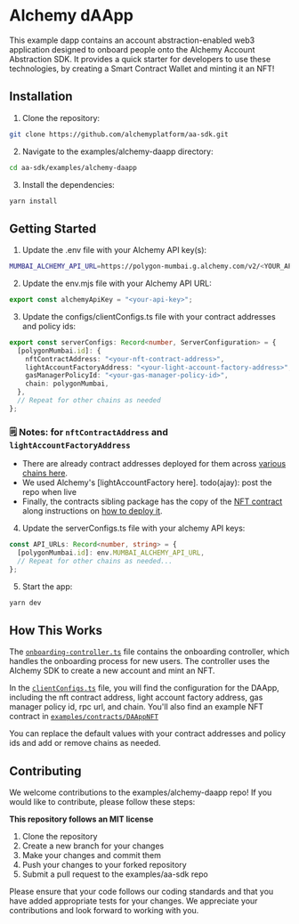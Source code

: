 # Alchemy dAApp

This example dapp contains an account abstraction-enabled web3 application designed to onboard people onto the Alchemy Account Abstraction SDK. It provides a quick starter for developers to use these technologies, by creating a Smart Contract Wallet and minting it an NFT!

## Installation
1. Clone the repository:
```bash
git clone https://github.com/alchemyplatform/aa-sdk.git
```
2. Navigate to the examples/alchemy-daapp directory:
```bash
cd aa-sdk/examples/alchemy-daapp
```
3. Install the dependencies:
```bash 
yarn install
```

## Getting Started
1. Update the .env file with your Alchemy API key(s):
```bash
MUMBAI_ALCHEMY_API_URL=https://polygon-mumbai.g.alchemy.com/v2/<YOUR_API_KEY>
```

2. Update the env.mjs file with your Alchemy API URL:
```javascript
export const alchemyApiKey = "<your-api-key>";
```

3. Update the configs/clientConfigs.ts file with your contract addresses and policy ids:
```typescript
export const serverConfigs: Record<number, ServerConfiguration> = {
  [polygonMumbai.id]: {
    nftContractAddress: "<your-nft-contract-address>",
    lightAccountFactoryAddress: "<your-light-account-factory-address>",
    gasManagerPolicyId: "<your-gas-manager-policy-id>",
    chain: polygonMumbai,
  },
  // Repeat for other chains as needed
};
```
### **🗒️ Notes:** for `nftContractAddress` and `lightAccountFactoryAddress` 
- There are already contract addresses deployed for them across [various chains here](https://github.com/alchemyplatform/aa-sdk/blob/main/examples/alchemy-daapp/src/configs/clientConfigs.ts).
- We used Alchemy's [lightAccountFactory here]. todo(ajay): post the repo when live
- Finally, the contracts sibling package has the copy of the [NFT contract](https://github.com/alchemyplatform/aa-sdk/tree/main/examples/contracts/DAAppNFT/src) along instructions on [how to deploy it](https://github.com/alchemyplatform/aa-sdk/blob/main/examples/contracts/README.md).

4. Update the serverConfigs.ts file with your alchemy API keys:
```typescript
const API_URLs: Record<number, string> = {
  [polygonMumbai.id]: env.MUMBAI_ALCHEMY_API_URL,
  // Repeat for other chains as needed...
};
```

5. Start the app:
```bash
yarn dev
```

## How This Works
The [`onboarding-controller.ts`](https://github.com/alchemyplatform/aa-sdk/blob/master/examples/alchemy-daapp/src/surfaces/onboarding/OnboardingController.ts) file contains the onboarding controller, which handles the onboarding process for new users. The controller uses the Alchemy SDK to create a new account and mint an NFT.

In the [`clientConfigs.ts`](https://github.com/alchemyplatform/aa-sdk/blob/main/examples/alchemy-daapp/src/configs/clientConfigs.ts) file, you will find the configuration for the DAApp, including the nft contract address, light account factory address, gas manager policy id, rpc url, and chain. You'll also find an example NFT contract in [`examples/contracts/DAAppNFT`](https://github.com/alchemyplatform/aa-sdk/tree/main/examples/contracts/DAAppNFT)

You can replace the default values with your contract addresses and policy ids and add or remove chains as needed.

## Contributing
We welcome contributions to the examples/alchemy-daapp repo! If you would like to contribute, please follow these steps:

**This repository follows an MIT license**

1. Clone the repository
2. Create a new branch for your changes
3. Make your changes and commit them
4. Push your changes to your forked repository
5. Submit a pull request to the examples/aa-sdk repo

Please ensure that your code follows our coding standards and that you have added appropriate tests for your changes. We appreciate your contributions and look forward to working with you.
